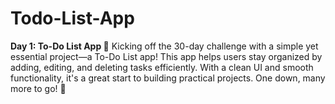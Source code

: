 # Todo-List-App
**Day 1: To-Do List App 📝**   Kicking off the 30-day challenge with a simple yet essential project—a To-Do List app! This app helps users stay organized by adding, editing, and deleting tasks efficiently. With a clean UI and smooth functionality, it's a great start to building practical projects. One down, many more to go! 🚀
